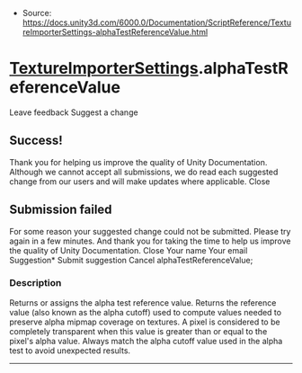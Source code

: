 * Source: https://docs.unity3d.com/6000.0/Documentation/ScriptReference/TextureImporterSettings-alphaTestReferenceValue.html

#  [TextureImporterSettings](https://docs.unity3d.com/6000.0/Documentation/ScriptReference/TextureImporterSettings.html).alphaTestReferenceValue
Leave feedback
Suggest a change
## Success!
Thank you for helping us improve the quality of Unity Documentation. Although we cannot accept all submissions, we do read each suggested change from our users and will make updates where applicable.
Close
## Submission failed
For some reason your suggested change could not be submitted. Please <a>try again</a> in a few minutes. And thank you for taking the time to help us improve the quality of Unity Documentation.
Close
Your name Your email Suggestion* Submit suggestion
Cancel
alphaTestReferenceValue; 
### Description
Returns or assigns the alpha test reference value.
Returns the reference value (also known as the alpha cutoff) used to compute values needed to preserve alpha mipmap coverage on textures. A pixel is considered to be completely transparent when this value is greater than or equal to the pixel's alpha value. Always match the alpha cutoff value used in the alpha test to avoid unexpected results.
* * *
